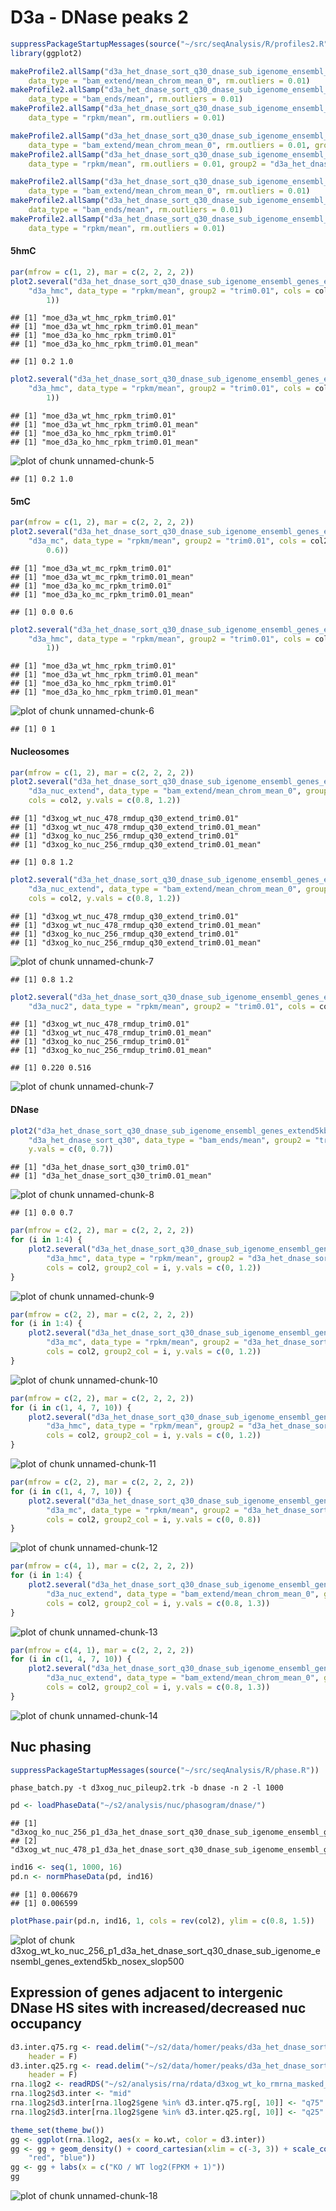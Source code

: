 D3a - DNase peaks 2 
========================================================


```r
suppressPackageStartupMessages(source("~/src/seqAnalysis/R/profiles2.R"))
library(ggplot2)
```



```r
makeProfile2.allSamp("d3a_het_dnase_sort_q30_dnase_sub_igenome_ensembl_genes_extend5kb_nosex.bed_W25F200_both_chr", 
    data_type = "bam_extend/mean_chrom_mean_0", rm.outliers = 0.01)
makeProfile2.allSamp("d3a_het_dnase_sort_q30_dnase_sub_igenome_ensembl_genes_extend5kb.bed_W25F200_both_chr", 
    data_type = "bam_ends/mean", rm.outliers = 0.01)
makeProfile2.allSamp("d3a_het_dnase_sort_q30_dnase_sub_igenome_ensembl_genes_extend5kb_nosex.bed_W25F200_both_chr", 
    data_type = "rpkm/mean", rm.outliers = 0.01)
```



```r
makeProfile2.allSamp("d3a_het_dnase_sort_q30_dnase_sub_igenome_ensembl_genes_extend5kb_nosex.bed_W25F200_both_chr", 
    data_type = "bam_extend/mean_chrom_mean_0", rm.outliers = 0.01, group2 = "d3a_het_dnase_sort_q30_dnase_sub_igenome_ensembl_genes_extend5kb_d3a_hmc_flank1000_ko_wt_ratio_q10")
makeProfile2.allSamp("d3a_het_dnase_sort_q30_dnase_sub_igenome_ensembl_genes_extend5kb.bed_W25F200_both_chr", 
    data_type = "rpkm/mean", rm.outliers = 0.01, group2 = "d3a_het_dnase_sort_q30_dnase_sub_igenome_ensembl_genes_extend5kb_d3a_hmc_flank1000_ko_wt_ratio_q10")
```



```r
makeProfile2.allSamp("d3a_het_dnase_sort_q30_dnase_sub_igenome_ensembl_genes_extend5kb_shuffle_nosex.bed_W25F200_both_chr", 
    data_type = "bam_extend/mean_chrom_mean_0", rm.outliers = 0.01)
makeProfile2.allSamp("d3a_het_dnase_sort_q30_dnase_sub_igenome_ensembl_genes_extend5kb_shuffle.bed_W25F200_both_chr", 
    data_type = "bam_ends/mean", rm.outliers = 0.01)
makeProfile2.allSamp("d3a_het_dnase_sort_q30_dnase_sub_igenome_ensembl_genes_extend5kb_shuffle.bed_W25F200_both_chr", 
    data_type = "rpkm/mean", rm.outliers = 0.01)
```


#### 5hmC

```r
par(mfrow = c(1, 2), mar = c(2, 2, 2, 2))
plot2.several("d3a_het_dnase_sort_q30_dnase_sub_igenome_ensembl_genes_extend5kb.bed_W25F200_both_chr", 
    "d3a_hmc", data_type = "rpkm/mean", group2 = "trim0.01", cols = col2, y.vals = c(0.2, 
        1))
```

```
## [1] "moe_d3a_wt_hmc_rpkm_trim0.01"
## [1] "moe_d3a_wt_hmc_rpkm_trim0.01_mean"
## [1] "moe_d3a_ko_hmc_rpkm_trim0.01"
## [1] "moe_d3a_ko_hmc_rpkm_trim0.01_mean"
```

```
## [1] 0.2 1.0
```

```r
plot2.several("d3a_het_dnase_sort_q30_dnase_sub_igenome_ensembl_genes_extend5kb_shuffle.bed_W25F200_both_chr", 
    "d3a_hmc", data_type = "rpkm/mean", group2 = "trim0.01", cols = col2, y.vals = c(0.2, 
        1))
```

```
## [1] "moe_d3a_wt_hmc_rpkm_trim0.01"
## [1] "moe_d3a_wt_hmc_rpkm_trim0.01_mean"
## [1] "moe_d3a_ko_hmc_rpkm_trim0.01"
## [1] "moe_d3a_ko_hmc_rpkm_trim0.01_mean"
```

![plot of chunk unnamed-chunk-5](figure/unnamed-chunk-5.png) 

```
## [1] 0.2 1.0
```


#### 5mC

```r
par(mfrow = c(1, 2), mar = c(2, 2, 2, 2))
plot2.several("d3a_het_dnase_sort_q30_dnase_sub_igenome_ensembl_genes_extend5kb.bed_W25F200_both_chr", 
    "d3a_mc", data_type = "rpkm/mean", group2 = "trim0.01", cols = col2, y.vals = c(0, 
        0.6))
```

```
## [1] "moe_d3a_wt_mc_rpkm_trim0.01"
## [1] "moe_d3a_wt_mc_rpkm_trim0.01_mean"
## [1] "moe_d3a_ko_mc_rpkm_trim0.01"
## [1] "moe_d3a_ko_mc_rpkm_trim0.01_mean"
```

```
## [1] 0.0 0.6
```

```r
plot2.several("d3a_het_dnase_sort_q30_dnase_sub_igenome_ensembl_genes_extend5kb_shuffle.bed_W25F200_both_chr", 
    "d3a_hmc", data_type = "rpkm/mean", group2 = "trim0.01", cols = col2, y.vals = c(0, 
        1))
```

```
## [1] "moe_d3a_wt_hmc_rpkm_trim0.01"
## [1] "moe_d3a_wt_hmc_rpkm_trim0.01_mean"
## [1] "moe_d3a_ko_hmc_rpkm_trim0.01"
## [1] "moe_d3a_ko_hmc_rpkm_trim0.01_mean"
```

![plot of chunk unnamed-chunk-6](figure/unnamed-chunk-6.png) 

```
## [1] 0 1
```


#### Nucleosomes

```r
par(mfrow = c(1, 2), mar = c(2, 2, 2, 2))
plot2.several("d3a_het_dnase_sort_q30_dnase_sub_igenome_ensembl_genes_extend5kb_nosex.bed_W25F200_both_chr", 
    "d3a_nuc_extend", data_type = "bam_extend/mean_chrom_mean_0", group2 = "trim0.01", 
    cols = col2, y.vals = c(0.8, 1.2))
```

```
## [1] "d3xog_wt_nuc_478_rmdup_q30_extend_trim0.01"
## [1] "d3xog_wt_nuc_478_rmdup_q30_extend_trim0.01_mean"
## [1] "d3xog_ko_nuc_256_rmdup_q30_extend_trim0.01"
## [1] "d3xog_ko_nuc_256_rmdup_q30_extend_trim0.01_mean"
```

```
## [1] 0.8 1.2
```

```r
plot2.several("d3a_het_dnase_sort_q30_dnase_sub_igenome_ensembl_genes_extend5kb_shuffle_nosex.bed_W25F200_both_chr", 
    "d3a_nuc_extend", data_type = "bam_extend/mean_chrom_mean_0", group2 = "trim0.01", 
    cols = col2, y.vals = c(0.8, 1.2))
```

```
## [1] "d3xog_wt_nuc_478_rmdup_q30_extend_trim0.01"
## [1] "d3xog_wt_nuc_478_rmdup_q30_extend_trim0.01_mean"
## [1] "d3xog_ko_nuc_256_rmdup_q30_extend_trim0.01"
## [1] "d3xog_ko_nuc_256_rmdup_q30_extend_trim0.01_mean"
```

![plot of chunk unnamed-chunk-7](figure/unnamed-chunk-71.png) 

```
## [1] 0.8 1.2
```

```r
plot2.several("d3a_het_dnase_sort_q30_dnase_sub_igenome_ensembl_genes_extend5kb_nosex.bed_W25F200_both_chr", 
    "d3a_nuc2", data_type = "rpkm/mean", group2 = "trim0.01", cols = col2)
```

```
## [1] "d3xog_wt_nuc_478_rmdup_trim0.01"
## [1] "d3xog_wt_nuc_478_rmdup_trim0.01_mean"
## [1] "d3xog_ko_nuc_256_rmdup_trim0.01"
## [1] "d3xog_ko_nuc_256_rmdup_trim0.01_mean"
```

```
## [1] 0.220 0.516
```

![plot of chunk unnamed-chunk-7](figure/unnamed-chunk-72.png) 




#### DNase

```r
plot2("d3a_het_dnase_sort_q30_dnase_sub_igenome_ensembl_genes_extend5kb.bed_W25F200_both_chr", 
    "d3a_het_dnase_sort_q30", data_type = "bam_ends/mean", group2 = "trim0.01", 
    y.vals = c(0, 0.7))
```

```
## [1] "d3a_het_dnase_sort_q30_trim0.01"
## [1] "d3a_het_dnase_sort_q30_trim0.01_mean"
```

![plot of chunk unnamed-chunk-8](figure/unnamed-chunk-8.png) 

```
## [1] 0.0 0.7
```



```r
par(mfrow = c(2, 2), mar = c(2, 2, 2, 2))
for (i in 1:4) {
    plot2.several("d3a_het_dnase_sort_q30_dnase_sub_igenome_ensembl_genes_extend5kb.bed_W25F200_both_chr", 
        "d3a_hmc", data_type = "rpkm/mean", group2 = "d3a_het_dnase_sort_q30_dnase_sub_igenome_ensembl_genes_extend5kb_d3a_hmc_flank1000_ko_wt_ratio_q4_trim0.01", 
        cols = col2, group2_col = i, y.vals = c(0, 1.2))
}
```

![plot of chunk unnamed-chunk-9](figure/unnamed-chunk-9.png) 



```r
par(mfrow = c(2, 2), mar = c(2, 2, 2, 2))
for (i in 1:4) {
    plot2.several("d3a_het_dnase_sort_q30_dnase_sub_igenome_ensembl_genes_extend5kb.bed_W25F200_both_chr", 
        "d3a_mc", data_type = "rpkm/mean", group2 = "d3a_het_dnase_sort_q30_dnase_sub_igenome_ensembl_genes_extend5kb_d3a_hmc_flank1000_ko_wt_ratio_q4_trim0.01", 
        cols = col2, group2_col = i, y.vals = c(0, 1.2))
}
```

![plot of chunk unnamed-chunk-10](figure/unnamed-chunk-10.png) 



```r
par(mfrow = c(2, 2), mar = c(2, 2, 2, 2))
for (i in c(1, 4, 7, 10)) {
    plot2.several("d3a_het_dnase_sort_q30_dnase_sub_igenome_ensembl_genes_extend5kb.bed_W25F200_both_chr", 
        "d3a_hmc", data_type = "rpkm/mean", group2 = "d3a_het_dnase_sort_q30_dnase_sub_igenome_ensembl_genes_extend5kb_d3a_hmc_flank1000_ko_wt_ratio_q10_trim0.01", 
        cols = col2, group2_col = i, y.vals = c(0, 1.2))
}
```

![plot of chunk unnamed-chunk-11](figure/unnamed-chunk-11.png) 



```r
par(mfrow = c(2, 2), mar = c(2, 2, 2, 2))
for (i in c(1, 4, 7, 10)) {
    plot2.several("d3a_het_dnase_sort_q30_dnase_sub_igenome_ensembl_genes_extend5kb.bed_W25F200_both_chr", 
        "d3a_mc", data_type = "rpkm/mean", group2 = "d3a_het_dnase_sort_q30_dnase_sub_igenome_ensembl_genes_extend5kb_d3a_hmc_flank1000_ko_wt_ratio_q10_trim0.01", 
        cols = col2, group2_col = i, y.vals = c(0, 0.8))
}
```

![plot of chunk unnamed-chunk-12](figure/unnamed-chunk-12.png) 



```r
par(mfrow = c(4, 1), mar = c(2, 2, 2, 2))
for (i in 1:4) {
    plot2.several("d3a_het_dnase_sort_q30_dnase_sub_igenome_ensembl_genes_extend5kb_nosex.bed_W25F200_both_chr", 
        "d3a_nuc_extend", data_type = "bam_extend/mean_chrom_mean_0", group2 = "d3a_het_dnase_sort_q30_dnase_sub_igenome_ensembl_genes_extend5kb_d3a_hmc_flank1000_ko_wt_ratio_q4_trim0.01", 
        cols = col2, group2_col = i, y.vals = c(0.8, 1.3))
}
```

![plot of chunk unnamed-chunk-13](figure/unnamed-chunk-13.png) 





```r
par(mfrow = c(4, 1), mar = c(2, 2, 2, 2))
for (i in c(1, 4, 7, 10)) {
    plot2.several("d3a_het_dnase_sort_q30_dnase_sub_igenome_ensembl_genes_extend5kb_nosex.bed_W25F200_both_chr", 
        "d3a_nuc_extend", data_type = "bam_extend/mean_chrom_mean_0", group2 = "d3a_het_dnase_sort_q30_dnase_sub_igenome_ensembl_genes_extend5kb_d3a_hmc_flank1000_ko_wt_ratio_q10_trim0.01", 
        cols = col2, group2_col = i, y.vals = c(0.8, 1.3))
}
```

![plot of chunk unnamed-chunk-14](figure/unnamed-chunk-14.png) 



Nuc phasing
----------------

```r
suppressPackageStartupMessages(source("~/src/seqAnalysis/R/phase.R"))
```


```
phase_batch.py -t d3xog_nuc_pileup2.trk -b dnase -n 2 -l 1000
```

```r
pd <- loadPhaseData("~/s2/analysis/nuc/phasogram/dnase/")
```

```
## [1] "d3xog_ko_nuc_256_p1_d3a_het_dnase_sort_q30_dnase_sub_igenome_ensembl_genes_extend5kb_nosex_slop500.bed_N2_L1000"
## [2] "d3xog_wt_nuc_478_p1_d3a_het_dnase_sort_q30_dnase_sub_igenome_ensembl_genes_extend5kb_nosex_slop500.bed_N2_L1000"
```

```r
ind16 <- seq(1, 1000, 16)
pd.n <- normPhaseData(pd, ind16)
```

```
## [1] 0.006679
## [1] 0.006599
```



```r
plotPhase.pair(pd.n, ind16, 1, cols = rev(col2), ylim = c(0.8, 1.5))
```

![plot of chunk d3xog_wt_ko_nuc_256_p1_d3a_het_dnase_sort_q30_dnase_sub_igenome_ensembl_genes_extend5kb_nosex_slop500](figure/d3xog_wt_ko_nuc_256_p1_d3a_het_dnase_sort_q30_dnase_sub_igenome_ensembl_genes_extend5kb_nosex_slop500.png) 



Expression of genes adjacent to intergenic DNase HS sites with increased/decreased nuc occupancy
------------------

```r
d3.inter.q75.rg <- read.delim("~/s2/data/homer/peaks/d3a_het_dnase_sort_q30/d3a_het_dnase_sort_q30_dnase_sub_igenome_ensembl_genes_extend5kb_nosex_mid1kb_d3xog_ko_wt_ratio_q75_closest_refgene_nodup.bed", 
    header = F)
d3.inter.q25.rg <- read.delim("~/s2/data/homer/peaks/d3a_het_dnase_sort_q30/d3a_het_dnase_sort_q30_dnase_sub_igenome_ensembl_genes_extend5kb_nosex_mid1kb_d3xog_ko_wt_ratio_q25_closest_refgene_nodup.bed", 
    header = F)
rna.1log2 <- readRDS("~/s2/analysis/rna/rdata/d3xog_wt_ko_rmrna_masked_uq_comp_1log2.rds")
rna.1log2$d3.inter <- "mid"
rna.1log2$d3.inter[rna.1log2$gene %in% d3.inter.q75.rg[, 10]] <- "q75"
rna.1log2$d3.inter[rna.1log2$gene %in% d3.inter.q25.rg[, 10]] <- "q25"
```



```r
theme_set(theme_bw())
gg <- ggplot(rna.1log2, aes(x = ko.wt, color = d3.inter))
gg <- gg + geom_density() + coord_cartesian(xlim = c(-3, 3)) + scale_color_manual(values = c("black", 
    "red", "blue"))
gg <- gg + labs(x = c("KO / WT log2(FPKM + 1)"))
gg
```

![plot of chunk unnamed-chunk-18](figure/unnamed-chunk-18.png) 

